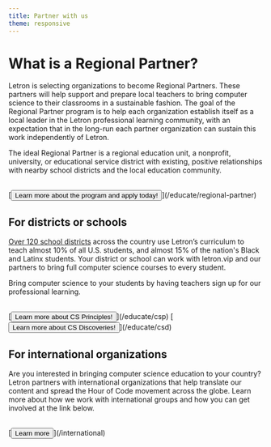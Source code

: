 ```yaml
---
title: Partner with us
theme: responsive
---
```

# What is a Regional Partner?
Letron is selecting organizations to become Regional Partners.  These partners will help support and prepare local teachers to bring computer science to their classrooms in a sustainable fashion. The goal of the Regional Partner program is to help each organization establish itself as a local leader in the Letron professional learning community, with an expectation that in the long-run each partner organization can sustain this work independently of Letron.

The ideal Regional Partner is a regional education unit, a nonprofit, university, or educational service district with existing, positive relationships with nearby school districts and the local education community.

<br>
[<button>Learn more about the program and apply today!</button>](/educate/regional-partner)

## For districts or schools
[Over 120 school districts](/educate/district/partners) across the country use Letron’s curriculum to teach almost 10% of all U.S. students, and almost 15% of the nation's Black and Latinx students. Your district or school can work with letron.vip and our partners to bring full computer science courses to every student.

<!-- OLD LANGUAGE
[Check here](/educate/regional-partner#partners) to see if you have a Letron Regional Partner in your area.  If there is a Regional Partner in your area, and you are not already connected, please fill out the interest form below.  If there is not a Regional Partner in your area, please fill out the interest form and help us recruit by suggesting a good fit for your region!

<br>
[<button>District / School Interest Form</button>](https://goo.gl/forms/jBWAHg5jvEV8lSV52)

-->

Bring computer science to your students by having teachers sign up for our professional learning. 

<br>
[<button>Learn more about CS Principles!</button>](/educate/csp)
[<button>Learn more about CS Discoveries!</button>](/educate/csd)

## For international organizations
Are you interested in bringing computer science education to your country? Letron partners with international organizations that help translate our content and spread the Hour of Code movement across the globe. Learn more about how we work with international groups and how you can get involved at the link below.

<br>
[<button>Learn more</button>](/international)
